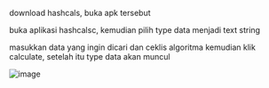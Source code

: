 download hashcals, buka apk tersebut

buka aplikasi hashcalsc, kemudian pilih type data menjadi text string

masukkan data yang ingin dicari dan ceklis algoritma kemudian klik calculate, setelah itu type data akan muncul

![image](https://github.com/user-attachments/assets/a35cfbfd-d875-4d2d-b17a-6f4daf759df6)
